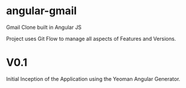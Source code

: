 angular-gmail
=============

Gmail Clone built in Angular JS

Project uses Git Flow to manage all aspects of Features and Versions.

V0.1
==============
Initial Inception of the Application using the Yeoman Angular Generator. 
